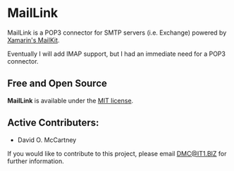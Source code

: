 # MailLink
MailLink is a POP3 connector for SMTP servers (i.e. Exchange) powered by [Xamarin's MailKit](https://github.com/jstedfast/MailKit).

Eventually I will add IMAP support, but I had an immediate need for a POP3 connector.

## Free and Open Source

**MailLink** is available under the [MIT license](https://github.com/David-McCartney/MailLink/blob/master/LICENSE).

## Active Contributers:

* David O. McCartney

If you would like to contribute to this project, please email DMC@IT1.BIZ for further information.
